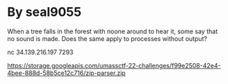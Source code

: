 # By seal9055

When a tree falls in the forest with noone around to hear it, some say that no sound is made. Does the same apply to processes without output?

nc 34.139.216.197 7293

https://storage.googleapis.com/umassctf-22-challenges/f99e2508-42e4-4bee-888d-58b5ce12c716/zip-parser.zip
